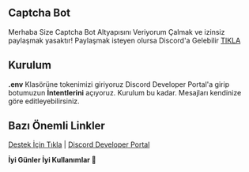 ## Captcha Bot

Merhaba Size Captcha Bot Altyapısını Veriyorum                                                                                                                              Çalmak ve izinsiz paylaşmak yasaktır!                                                                                                                                    Paylaşmak isteyen olursa Discord'a Gelebilir [TIKLA](https://discord.gg/TJWDKqurgK)

## Kurulum

**.env** Klasörüne tokenimizi giriyoruz                                                                                                                                         Discord Developer Portal'a girip botumuzun **İntentlerini** açıyoruz.
Kurulum bu kadar. Mesajları kendinize göre editleyebilirsiniz.

## Bazı Önemli Linkler

[Destek İçin Tıkla](https://discord.gg/TJWDKqurgK) | [Discord Developer Portal](https://discord.com/developers/applications)

**İyi Günler İyi Kullanımlar 👋**

